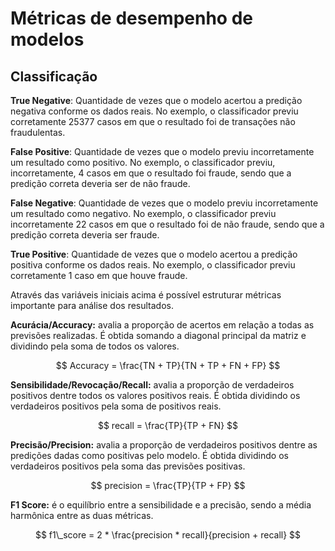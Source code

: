 # Métricas de desempenho de modelos

## Classificação

**True Negative**: Quantidade de vezes que o modelo acertou a predição negativa conforme os dados reais. No exemplo, o classificador previu corretamente 25377 casos em que o resultado foi de transações não fraudulentas.

**False Positive**: Quantidade de vezes que o modelo previu incorretamente um resultado como positivo. No exemplo, o classificador previu, incorretamente, 4 casos em que o resultado foi fraude, sendo que a predição correta deveria ser de não fraude.

**False Negative**: Quantidade de vezes que o modelo previu incorretamente um resultado como negativo. No exemplo, o classificador previu incorretamente 22 casos em que o resultado foi de não fraude, sendo que a predição correta deveria ser fraude.

**True Positive**: Quantidade de vezes que o modelo acertou a predição positiva conforme os dados reais. No exemplo, o classificador previu corretamente 1 caso em que houve fraude.

Através das variáveis iniciais acima é possível estruturar métricas importante para análise dos resultados.

**Acurácia/Accuracy:** avalia a proporção de acertos em relação a todas as previsões realizadas. É obtida somando a diagonal principal da matriz e dividindo pela soma de todos os valores.

$$
Accuracy = \frac{TN + TP}{TN + TP + FN + FP}
$$

**Sensibilidade/Revocação/Recall:** avalia a proporção de verdadeiros positivos dentre todos os valores positivos reais. É obtida dividindo os verdadeiros positivos pela soma de positivos reais.

$$
recall = \frac{TP}{TP + FN}
$$

**Precisão/Precision:** avalia a proporção de verdadeiros positivos dentre as predições dadas como positivas pelo modelo. É obtida dividindo os verdadeiros positivos pela soma das previsões positivas.

$$
precision = \frac{TP}{TP + FP}
$$

**F1 Score:** é o equilíbrio entre a sensibilidade e a precisão, sendo a média harmônica entre as duas métricas.

$$
f1\_score = 2 * \frac{precision * recall}{precision + recall}
$$